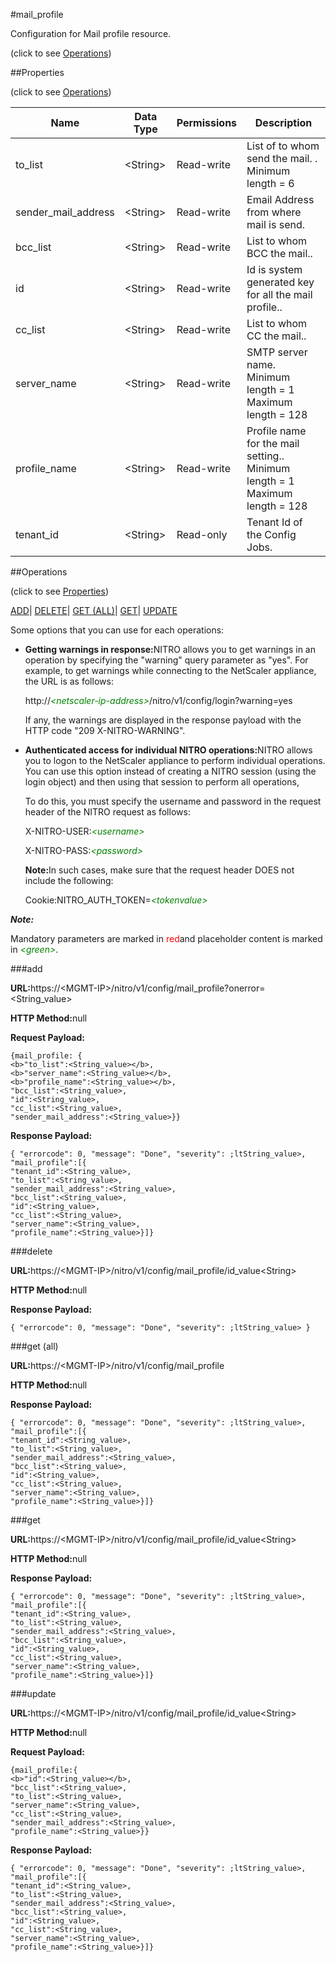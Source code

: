 #mail_profile



Configuration for Mail profile resource.

<span>(click to see [Operations](#operations))</span>



##Properties 

<span>(click to see [Operations](#operations))</span>





<table><thead><tr><th>Name</th><th>Data Type</th><th>Permissions</th><th>Description</th></tr></thead><tbody><tr><td>to_list</td><td>&lt;String></td><td>Read-write</td><td>List of to whom send the mail. .<br>Minimum length = 6</td></tr><tr><td>sender_mail_address</td><td>&lt;String></td><td>Read-write</td><td>Email Address from where mail is send.</td></tr><tr><td>bcc_list</td><td>&lt;String></td><td>Read-write</td><td>List to whom BCC the mail..</td></tr><tr><td>id</td><td>&lt;String></td><td>Read-write</td><td>Id is system generated key for all the mail profile..</td></tr><tr><td>cc_list</td><td>&lt;String></td><td>Read-write</td><td>List to whom CC the mail..</td></tr><tr><td>server_name</td><td>&lt;String></td><td>Read-write</td><td>SMTP server name.<br>Minimum length = 1<br>Maximum length = 128</td></tr><tr><td>profile_name</td><td>&lt;String></td><td>Read-write</td><td>Profile name for the mail setting..<br>Minimum length = 1<br>Maximum length = 128</td></tr><tr><td>tenant_id</td><td>&lt;String></td><td>Read-only</td><td>Tenant Id of the Config Jobs.</td></tr></tbody></table>

##Operations 

<span>(click to see [Properties](#properties))</span>





[ADD](#add)| [DELETE](#delete)| [GET (ALL)](#get-all)| [GET](#get)| [UPDATE](#update)





Some options that you can use for each operations:

<ul><li><p><b>Getting warnings in response:</b>NITRO allows you to get warnings in an operation by specifying the "warning" query parameter as "yes". For example, to get warnings while connecting to the NetScaler appliance, the URL is as follows:</p><p>http://<span style="color:green;font-style:italic;">&lt;netscaler-ip-address&gt;</span>/nitro/v1/config/login?warning=yes</p><p>If any, the warnings are displayed in the response payload with the HTTP code "209 X-NITRO-WARNING".</p></li><li><p><b>Authenticated access for individual NITRO operations:</b>NITRO allows you to logon to the NetScaler appliance to perform individual operations. You can use this option instead of creating a NITRO session (using the login object) and then using that session to perform all operations,</p><p>To do this, you must specify the username and password in the request header of the NITRO request as follows:</p><p>X-NITRO-USER:<span style="color:green;font-style:italic;">&lt;username&gt;</span></p><p>X-NITRO-PASS:<span style="color:green;font-style:italic;">&lt;password&gt;</span></p><p><b>Note:</b>In such cases, make sure that the request header DOES not include the following:</p><p>Cookie:NITRO_AUTH_TOKEN=<span style="color:green;font-style:italic;">&lt;tokenvalue&gt;</span></p></li></ul>







***Note:*** 

Mandatory parameters are marked in <span style="color:#FF0000;">red</span>and placeholder content is marked in <span style="color:green;font-style:italic">&lt;green&gt;</span>.



###add







<b>URL:</b>https://&lt;MGMT-IP&gt;/nitro/v1/config/mail_profile?onerror=&lt;String_value&gt;

<b>HTTP Method:</b>null

<b>Request Payload: </b>
```
{mail_profile: {
<b>"to_list":<String_value></b>,
<b>"server_name":<String_value></b>,
<b>"profile_name":<String_value></b>,
"bcc_list":<String_value>,
"id":<String_value>,
"cc_list":<String_value>,
"sender_mail_address":<String_value>}}
```

<b>Response Payload: </b>
```
{ "errorcode": 0, "message": "Done", "severity": ;ltString_value>, "mail_profile":[{
"tenant_id":<String_value>,
"to_list":<String_value>,
"sender_mail_address":<String_value>,
"bcc_list":<String_value>,
"id":<String_value>,
"cc_list":<String_value>,
"server_name":<String_value>,
"profile_name":<String_value>}]}
```







###delete







<b>URL:</b>https://&lt;MGMT-IP&gt;/nitro/v1/config/mail_profile/id_value&lt;String&gt;

<b>HTTP Method:</b>null

<b>Response Payload: </b>
```
{ "errorcode": 0, "message": "Done", "severity": ;ltString_value> }
```







###get (all)







<b>URL:</b>https://&lt;MGMT-IP&gt;/nitro/v1/config/mail_profile

<b>HTTP Method:</b>null

<b>Response Payload: </b>
```
{ "errorcode": 0, "message": "Done", "severity": ;ltString_value>, "mail_profile":[{
"tenant_id":<String_value>,
"to_list":<String_value>,
"sender_mail_address":<String_value>,
"bcc_list":<String_value>,
"id":<String_value>,
"cc_list":<String_value>,
"server_name":<String_value>,
"profile_name":<String_value>}]}
```







###get







<b>URL:</b>https://&lt;MGMT-IP&gt;/nitro/v1/config/mail_profile/id_value&lt;String&gt;

<b>HTTP Method:</b>null

<b>Response Payload: </b>
```
{ "errorcode": 0, "message": "Done", "severity": ;ltString_value>, "mail_profile":[{
"tenant_id":<String_value>,
"to_list":<String_value>,
"sender_mail_address":<String_value>,
"bcc_list":<String_value>,
"id":<String_value>,
"cc_list":<String_value>,
"server_name":<String_value>,
"profile_name":<String_value>}]}
```







###update







<b>URL:</b>https://&lt;MGMT-IP&gt;/nitro/v1/config/mail_profile/id_value&lt;String&gt;

<b>HTTP Method:</b>null

<b>Request Payload: </b>
```
{mail_profile:{
<b>"id":<String_value></b>,
"bcc_list":<String_value>,
"to_list":<String_value>,
"server_name":<String_value>,
"cc_list":<String_value>,
"sender_mail_address":<String_value>,
"profile_name":<String_value>}}
```

<b>Response Payload: </b>
```
{ "errorcode": 0, "message": "Done", "severity": ;ltString_value>, "mail_profile":[{
"tenant_id":<String_value>,
"to_list":<String_value>,
"sender_mail_address":<String_value>,
"bcc_list":<String_value>,
"id":<String_value>,
"cc_list":<String_value>,
"server_name":<String_value>,
"profile_name":<String_value>}]}
```







